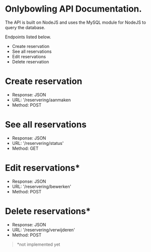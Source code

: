 # Onlybowling API Documentation.
The API is built on NodeJS and uses the MySQL module for NodeJS to query the database. 

Endpoints listed below.

- Create reservation
- See all reservations
- Edit reservations
- Delete reservation


# Create reservation
- Response: JSON
- URL: '/reservering/aanmaken
- Method: POST

# See all reservations
- Response: JSON
- URL: '/reservering/status'
- Method: GET

# Edit reservations*
- Response: JSON
- URL: '/reservering/bewerken'
- Method: POST

# Delete reservations*
- Response: JSON
- URL: '/reservering/verwijderen'
- Method: POST


> *not implemented yet